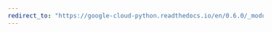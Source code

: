 ```yaml
---
redirect_to: "https://google-cloud-python.readthedocs.io/en/0.6.0/_modules/gcloud/pubsub/topic.html"
---
```

